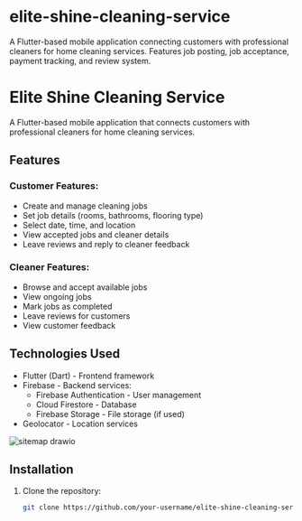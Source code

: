 # elite-shine-cleaning-service
A Flutter-based mobile application connecting customers with professional cleaners for home cleaning services. Features job posting, job acceptance, payment tracking, and review system.
# Elite Shine Cleaning Service

A Flutter-based mobile application that connects customers with professional cleaners for home cleaning services.

## Features

### Customer Features:
- Create and manage cleaning jobs
- Set job details (rooms, bathrooms, flooring type)
- Select date, time, and location
- View accepted jobs and cleaner details
- Leave reviews and reply to cleaner feedback

### Cleaner Features:
- Browse and accept available jobs
- View ongoing jobs
- Mark jobs as completed
- Leave reviews for customers
- View customer feedback

## Technologies Used

- Flutter (Dart) - Frontend framework
- Firebase - Backend services:
  - Firebase Authentication - User management
  - Cloud Firestore - Database
  - Firebase Storage - File storage (if used)
- Geolocator - Location services


![sitemap drawio](https://github.com/user-attachments/assets/8081fd9c-9733-466b-8520-529a58fdeece)


## Installation

1. Clone the repository:
   ```bash
   git clone https://github.com/your-username/elite-shine-cleaning-service.git
